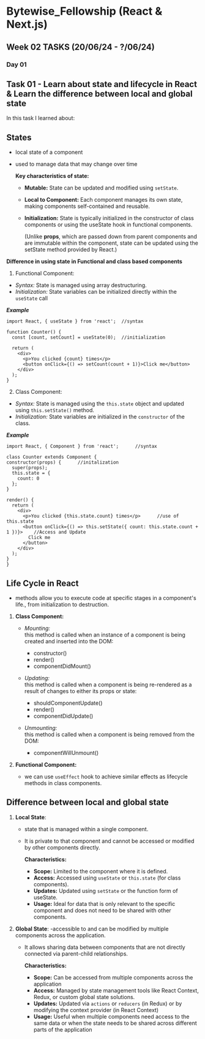 # Bytewise_Fellowship (React & Next.js)
## Week 02 TASKS (20/06/24 - ?/06/24)

### Day 01
## Task 01 - Learn about state and lifecycle in React & Learn the difference between local and global state

In this task I learned about: <br>

## States
- local state of a component
- used to manage data that may change over time

  **Key characteristics of state:**

    - **Mutable:** State can be updated and modified using `setState`.
    - **Local to Component:** Each component manages its own state, making components self-contained and reusable.
    - **Initialization:** State is typically initialized in the constructor of class components or using the useState hook in functional                                components.
      
      (Unlike **props**, which are passed down from parent components and are immutable within the component, state can be updated using           the setState method provided by React.)
      
**Difference in using state in Functional and class based components**
1. Functional Component:

- <i>Syntax:</i> State is managed using array destructuring.
- <i>Initialization:</i> State variables can be initialized directly within the `useState` call

***Example***
```
import React, { useState } from 'react';  //syntax

function Counter() {
  const [count, setCount] = useState(0);  //initialization

  return (
    <div>
      <p>You clicked {count} times</p>
      <button onClick={() => setCount(count + 1)}>Click me</button>
    </div>
  );
}
```

2. Class Component:

- <i>Syntax:</i> State is managed using the `this.state` object and updated using `this.setState()` method.
- <i>Initialization:</i> State variables are initialized in the `constructor` of the class.
  
***Example***
  ```
import React, { Component } from 'react';      //syntax

class Counter extends Component {
  constructor(props) {      //initalization
    super(props);
    this.state = {
      count: 0
    };
  }

  render() {
    return (
      <div>
        <p>You clicked {this.state.count} times</p>      //use of this.state
        <button onClick={() => this.setState({ count: this.state.count + 1 })}>    //Access and Update
          Click me
        </button>
      </div>
    );
  }
}
```
## Life Cycle in React  

- methods allow you to execute code at specific stages in a component's life., from initialization to destruction.

1. **Class Component:**
   
   - <i>Mounting:</i> <br>
     this method is called when an instance of a component is being created and inserted into the DOM:
      - constructor()
      - render()
      - componentDidMount()
        
   - <i>Updating:</i> <br>
     this method is called when a component is being re-rendered as a result of changes to either its props or state:
      - shouldComponentUpdate()
      - render()
      - componentDidUpdate()
        
   - <i>Unmounting:</i> <br>
     this method is called when a component is being removed from the DOM:
     - componentWillUnmount()
    
2. **Functional Component:**
   
   - we can use `useEffect` hook to achieve similar effects as lifecycle methods in class components.

## Difference between local and global state

1. **Local State**:
   - state that is managed within a single component.
   - It is private to that component and cannot be accessed or modified by other components directly.

     **Characteristics:**

      - **Scope:** Limited to the component where it is defined.
      - **Access:** Accessed using `useState` or `this.state` (for class components).
      - **Updates:** Updated using `setState` or the function form of useState.
      - **Usage:** Ideal for data that is only relevant to the specific component and does not need to be shared with other components.

1. **Global State**:
   -accessible to and can be modified by multiple components across the application.
   - It allows sharing data between components that are not directly connected via parent-child relationships.
  
      **Characteristics:**

      - **Scope:** Can be accessed from multiple components across the application
      - **Access:** Managed by state management tools like React Context, Redux, or custom global state solutions.
      - **Updates:** Updated via `actions` or `reducers` (in Redux) or by modifying the context provider (in React Context)
      - **Usage:** Useful when multiple components need access to the same data or when the state needs to be shared across different             parts of the application
        
